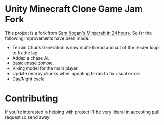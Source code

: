 # Unity Minecraft Clone Game Jam Fork

This project is a fork from [Sam Hogan's Minecraft in 24 hours](https://youtu.be/Nj8gt_92c-M). So far the following improvements have been made:

- Terrain Chunk Generation is now multi-thread and out of the render loop to fix the lag.
- Added a chase AI.
- Basic chase zombie.
- Viking model for the main player.
- Update nearby chunks when updating terran to fix visual errors.
- Day/Night cycle

# Contributing

If you're interested in helping with project I'll be very liberal in accepting pull request so send away!
